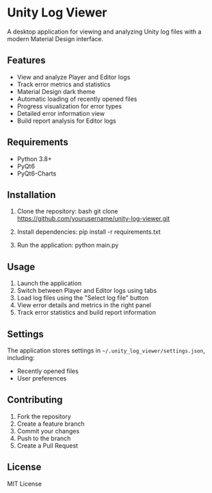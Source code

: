 # Unity Log Viewer

A desktop application for viewing and analyzing Unity log files with a modern Material Design interface.

## Features

- View and analyze Player and Editor logs
- Track error metrics and statistics
- Material Design dark theme
- Automatic loading of recently opened files
- Progress visualization for error types
- Detailed error information view
- Build report analysis for Editor logs

## Requirements

- Python 3.8+
- PyQt6
- PyQt6-Charts

## Installation

1. Clone the repository:
bash
git clone https://github.com/yourusername/unity-log-viewer.git

2. Install dependencies:
pip install -r requirements.txt

3. Run the application:
python main.py


## Usage

1. Launch the application
2. Switch between Player and Editor logs using tabs
3. Load log files using the "Select log file" button
4. View error details and metrics in the right panel
5. Track error statistics and build report information


## Settings

The application stores settings in `~/.unity_log_viewer/settings.json`, including:
- Recently opened files
- User preferences

## Contributing

1. Fork the repository
2. Create a feature branch
3. Commit your changes
4. Push to the branch
5. Create a Pull Request

## License

MIT License
